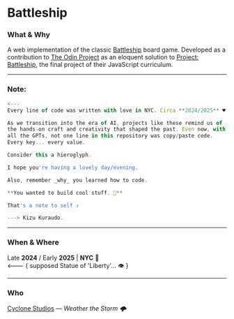 # Battleship

### What & Why  

A web implementation of the classic [Battleship](https://en.wikipedia.org/wiki/Battleship) board game. Developed as a contribution to [The Odin Project](https://www.theodinproject.com/lessons/node-path-javascript-battleship) as an eloquent solution to [Project: Battleship](https://www.theodinproject.com/lessons/node-path-javascript-battleship), the final project of their JavaScript curriculum.

---

### Note:  
```typescript
<---
Every line of code was written with love in NYC. Circa **2024/2025** ♥ —  

As we transition into the era of AI, projects like these remind us of 
the hands-on craft and creativity that shaped the past. Even now, with 
all the GPTs, not one line in this repository was copy/paste code. 
Every key... every value.  

Consider this a hieroglyph.  

I hope you're having a lovely day/evening.  

Also, remember _why_ you learned how to code.  

**You wanted to build cool stuff. 💭**  

That's a note to self ⤴️  

---> Kizu Kuraudo.  
```

---

### When & Where  

Late **2024** / Early **2025** | **NYC** 🗽  
<--- { supposed Statue of 'Liberty'… 👁️ }  

---

### Who  

[Cyclone Studios](https://www.cyclonestud.io/) — _Weather the Storm 🌩️_  
